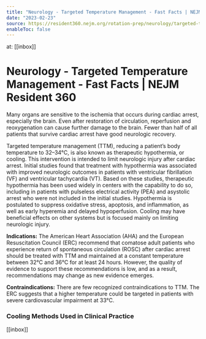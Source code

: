 ```yaml
---
title: "Neurology - Targeted Temperature Management - Fast Facts | NEJM Resident 360"
date: "2023-02-23"
source: https://resident360.nejm.org/rotation-prep/neurology/targeted-temperature-management-after-cardiac-arrest/fast-facts
enableToc: false
---
```


at: [[inbox]]

# Neurology - Targeted Temperature Management - Fast Facts | NEJM Resident 360
Many organs are sensitive to the ischemia that occurs during cardiac arrest, especially the brain. Even after restoration of circulation, reperfusion and reoxygenation can cause further damage to the brain. Fewer than half of all patients that survive cardiac arrest have good neurologic recovery.

Targeted temperature management (TTM), reducing a patient’s body temperature to 32–34°C, is also known as therapeutic hypothermia, or cooling. This intervention is intended to limit neurologic injury after cardiac arrest. Initial studies found that treatment with hypothermia was associated with improved neurologic outcomes in patients with ventricular fibrillation (VF) and ventricular tachycardia (VT). Based on these studies, therapeutic hypothermia has been used widely in centers with the capability to do so, including in patients with pulseless electrical activity (PEA) and asystolic arrest who were not included in the initial studies. Hypothermia is postulated to suppress oxidative stress, apoptosis, and inflammation, as well as early hyperemia and delayed hypoperfusion. Cooling may have beneficial effects on other systems but is focused mainly on limiting neurologic injury.

**Indications:** The American Heart Association (AHA) and the European Resuscitation Council (ERC) recommend that comatose adult patients who experience return of spontaneous circulation (ROSC) after cardiac arrest should be treated with TTM and maintained at a constant temperature between 32°C and 36°C for at least 24 hours. However, the quality of evidence to support these recommendations is low, and as a result, recommendations may change as new evidence emerges.

**Contraindications:** There are few recognized contraindications to TTM. The ERC suggests that a higher temperature could be targeted in patients with severe cardiovascular impairment at 33°C.

### Cooling Methods Used in Clinical Practice

[[inbox]]